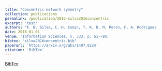 ```yaml
---
title: "Concentric network symmetry"
collection: publications
permalink: /publication/2016-silva2016concentric
excerpt: 'test'
authors: "F. N. Silva, C. H. Comin, T. K. D. M. Peron, F. A. Rodrigues, C. Ye, R. C. Wilson, E. R. Hancock, L. da F. Costa"
date: 2016-01-01
venue: 'Information Sciences, v. 333, p. 61--80.'
bibtex: "silva2016concentric.bib"
paperurl: 'https://arxiv.org/abs/1407.0224'
citation: 'BibTex'
---
```

[BibTex](//files/bibtex/silva2016concentric.bib')
